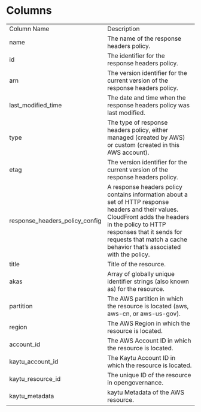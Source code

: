 # Columns  

<table>
	<tr><td>Column Name</td><td>Description</td></tr>
	<tr><td>name</td><td>The name of the response headers policy.</td></tr>
	<tr><td>id</td><td>The identifier for the response headers policy.</td></tr>
	<tr><td>arn</td><td>The version identifier for the current version of the response headers policy.</td></tr>
	<tr><td>last_modified_time</td><td>The date and time when the response headers policy was last modified.</td></tr>
	<tr><td>type</td><td>The type of response headers policy, either managed (created by AWS) or custom (created in this AWS account).</td></tr>
	<tr><td>etag</td><td>The version identifier for the current version of the response headers policy.</td></tr>
	<tr><td>response_headers_policy_config</td><td>A response headers policy contains information about a set of HTTP response headers and their values. CloudFront adds the headers in the policy to HTTP responses that it sends for requests that match a cache behavior that’s associated with the policy.</td></tr>
	<tr><td>title</td><td>Title of the resource.</td></tr>
	<tr><td>akas</td><td>Array of globally unique identifier strings (also known as) for the resource.</td></tr>
	<tr><td>partition</td><td>The AWS partition in which the resource is located (aws, aws-cn, or aws-us-gov).</td></tr>
	<tr><td>region</td><td>The AWS Region in which the resource is located.</td></tr>
	<tr><td>account_id</td><td>The AWS Account ID in which the resource is located.</td></tr>
	<tr><td>kaytu_account_id</td><td>The Kaytu Account ID in which the resource is located.</td></tr>
	<tr><td>kaytu_resource_id</td><td>The unique ID of the resource in opengovernance.</td></tr>
	<tr><td>kaytu_metadata</td><td>kaytu Metadata of the AWS resource.</td></tr>
</table>